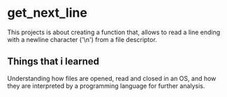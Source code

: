 # get_next_line
This projects is about creating a function that, allows to read a line ending with a newline character ('\n') from a file descriptor.


## Things that i learned
Understanding how files are opened, read and closed in an OS,
and how they are interpreted by a programming language for further analysis.
